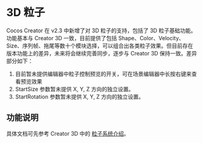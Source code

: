# 3D 粒子

Cocos Creator 在 v2.3 中新增了对 3D 粒子的支持，包括了 3D 粒子基础功能。功能基本与 Creator 3D 一致，​​目前提供了包括 Shape、Color、Velocity、Size、序列帧、拖尾等数十个模块选择，可以组合出各类粒子效果。但目前存在版本功能上的差异，未来将会继续完善同步，逐步与 Creator 3D 保持一致。差异部分如下：

1. 目前暂未提供编辑器中粒子控制预览的开关，可在场景编辑器中长按右键来查看预览效果
2. StartSize 参数暂未提供 X, Y, Z 方向的独立设置。
3. StartRotation 参数暂未提供 X, Y, Z 方向的独立设置。

## 功能说明

具体文档可先参考 Creator 3D 中的 [粒子系统介绍](https://docs.cocos.com/creator3d/manual/zh/particle-system/overview.html)。
